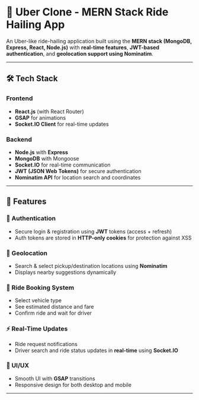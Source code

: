 # 🚖 Uber Clone - MERN Stack Ride Hailing App

An Uber-like ride-hailing application built using the **MERN stack (MongoDB, Express, React, Node.js)** with **real-time features**, **JWT-based authentication**, and **geolocation support using Nominatim**.

---

## 🛠️ Tech Stack

### Frontend
- **React.js** (with React Router)
- **GSAP** for animations
- **Socket.IO Client** for real-time updates

### Backend
- **Node.js** with **Express**
- **MongoDB** with Mongoose
- **Socket.IO** for real-time communication
- **JWT (JSON Web Tokens)** for secure authentication
- **Nominatim API** for location search and coordinates

---

## 🔐 Features

### 👤 Authentication
- Secure login & registration using **JWT** tokens (access + refresh)
- Auth tokens are stored in **HTTP-only cookies** for protection against XSS

### 📍 Geolocation
- Search & select pickup/destination locations using **Nominatim**
- Displays nearby suggestions dynamically

### 🚗 Ride Booking System
- Select vehicle type
- See estimated distance and fare
- Confirm ride and wait for driver

### ⚡ Real-Time Updates
- Ride request notifications
- Driver search and ride status updates in **real-time** using **Socket.IO**

### 🎨 UI/UX
- Smooth UI with **GSAP** transitions
- Responsive design for both desktop and mobile

---
